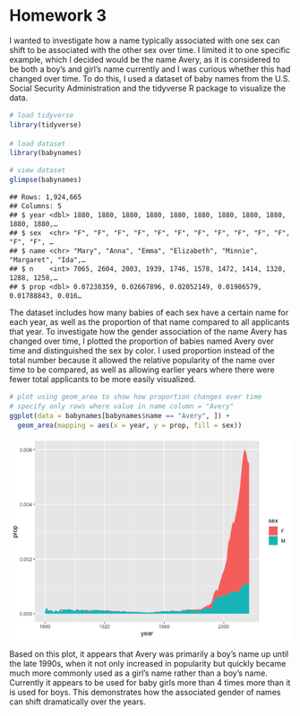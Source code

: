 Homework 3
================

I wanted to investigate how a name typically associated with one sex can
shift to be associated with the other sex over time. I limited it to one
specific example, which I decided would be the name Avery, as it is
considered to be both a boy’s and girl’s name currently and I was
curious whether this had changed over time. To do this, I used a dataset
of baby names from the U.S. Social Security Administration and the
tidyverse R package to visualize the data.

``` r
# load tidyverse
library(tidyverse)

# load dataset
library(babynames)
```

``` r
# view dataset
glimpse(babynames)
```

    ## Rows: 1,924,665
    ## Columns: 5
    ## $ year <dbl> 1880, 1880, 1880, 1880, 1880, 1880, 1880, 1880, 1880, 1880, 1880,…
    ## $ sex  <chr> "F", "F", "F", "F", "F", "F", "F", "F", "F", "F", "F", "F", "F", …
    ## $ name <chr> "Mary", "Anna", "Emma", "Elizabeth", "Minnie", "Margaret", "Ida",…
    ## $ n    <int> 7065, 2604, 2003, 1939, 1746, 1578, 1472, 1414, 1320, 1288, 1258,…
    ## $ prop <dbl> 0.07238359, 0.02667896, 0.02052149, 0.01986579, 0.01788843, 0.016…

The dataset includes how many babies of each sex have a certain name for
each year, as well as the proportion of that name compared to all
applicants that year. To investigate how the gender association of the
name Avery has changed over time, I plotted the proportion of babies
named Avery over time and distinguished the sex by color. I used
proportion instead of the total number because it allowed the relative
popularity of the name over time to be compared, as well as allowing
earlier years where there were fewer total applicants to be more easily
visualized.

``` r
# plot using geom_area to show how proportion changes over time
# specify only rows where value in name column = "Avery"
ggplot(data = babynames[babynames$name == "Avery", ]) +
  geom_area(mapping = aes(x = year, y = prop, fill = sex))
```

![](hw_3_files/figure-gfm/plot-1.png)<!-- -->

Based on this plot, it appears that Avery was primarily a boy’s name up
until the late 1990s, when it not only increased in popularity but
quickly became much more commonly used as a girl’s name rather than a
boy’s name. Currently it appears to be used for baby girls more than 4
times more than it is used for boys. This demonstrates how the
associated gender of names can shift dramatically over the years.
